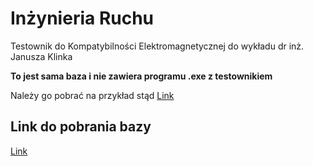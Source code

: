 # Inżynieria Ruchu

Testownik do Kompatybilności Elektromagnetycznej do wykładu dr inż. Janusza Klinka

**To jest sama baza i nie zawiera programu .exe z testownikiem**

Należy go pobrać na przykład stąd
[Link](https://github.com/kumalg/testownik-electron/releases)

## Link do pobrania bazy
[Link](https://github.com/TestownikiPWR/IR/archive/master.zip)
